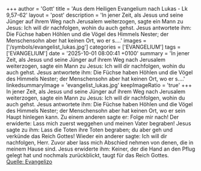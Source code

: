 +++
author = 'Gott'
title = 'Aus dem Heiligen Evangelium nach Lukas - Lk 9,57-62'
layout = 'post'
description = 'In jener Zeit, als Jesus und seine Jünger auf ihrem Weg nach Jerusalem weiterzogen, sagte ein Mann zu Jesus: Ich will dir nachfolgen, wohin du auch gehst. Jesus antwortete ihm: Die Füchse haben Höhlen und die Vögel des Himmels Nester; der Menschensohn aber hat keinen Ort, wo er s....'
images = ['/symbols/evangelist_lukas.jpg']
categories = ['EVANGELIUM']
tags = ['EVANGELIUM']
date = '2025-10-01 08:00:41 +0100'
summary = 'In jener Zeit, als Jesus und seine Jünger auf ihrem Weg nach Jerusalem weiterzogen, sagte ein Mann zu Jesus: Ich will dir nachfolgen, wohin du auch gehst. Jesus antwortete ihm: Die Füchse haben Höhlen und die Vögel des Himmels Nester; der Menschensohn aber hat keinen Ort, wo er s....'
linkedsummaryImage = 'evangelist_lukas.jpg'
keepImageRatio = 'true'
+++
In jener Zeit, als Jesus und seine Jünger auf ihrem Weg nach Jerusalem weiterzogen, sagte ein Mann zu Jesus: Ich will dir nachfolgen, wohin du auch gehst.
Jesus antwortete ihm: Die Füchse haben Höhlen und die Vögel des Himmels Nester; der Menschensohn aber hat keinen Ort, wo er sein Haupt hinlegen kann.<!--more-->
Zu einem anderen sagte er: Folge mir nach! Der erwiderte: Lass mich zuerst weggehen und meinen Vater begraben!
Jesus sagte zu ihm: Lass die Toten ihre Toten begraben; du aber geh und verkünde das Reich Gottes!
Wieder ein anderer sagte: Ich will dir nachfolgen, Herr. Zuvor aber lass mich Abschied nehmen von denen, die in meinem Hause sind.
Jesus erwiderte ihm: Keiner, der die Hand an den Pflug gelegt hat und nochmals zurückblickt, taugt für das Reich Gottes.<br> [Quelle: Evangelizo](https://evangeliumtagfuertag.org/DE/gospel)